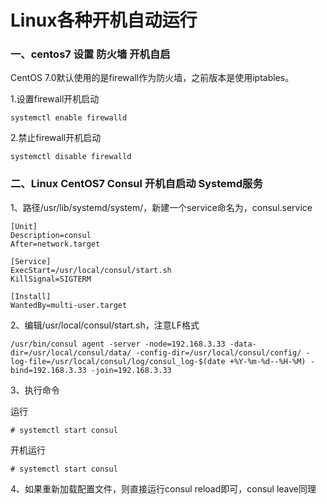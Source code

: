 # Linux各种开机自动运行

### 一、centos7 设置 防火墙 开机自启
CentOS 7.0默认使用的是firewall作为防火墙，之前版本是使用iptables。 

1.设置firewall开机启动
```
systemctl enable firewalld
```

2.禁止firewall开机启动
```
systemctl disable firewalld
```

### 二、Linux CentOS7 Consul 开机自启动 Systemd服务
1、路径/usr/lib/systemd/system/，新建一个service命名为，consul.service
```
[Unit]
Description=consul
After=network.target
    
[Service]
ExecStart=/usr/local/consul/start.sh
KillSignal=SIGTERM
    
[Install]
WantedBy=multi-user.target
```

2、编辑/usr/local/consul/start.sh，注意LF格式

```
/usr/bin/consul agent -server -node=192.168.3.33 -data-dir=/usr/local/consul/data/ -config-dir=/usr/local/consul/config/ -log-file=/usr/local/consul/log/consul_log-$(date +%Y-%m-%d--%H-%M) -bind=192.168.3.33 -join=192.168.3.33
```

3、执行命令

运行
```
# systemctl start consul
```

开机运行
```
# systemctl start consul
```

4、如果重新加载配置文件，则直接运行consul reload即可，consul leave同理